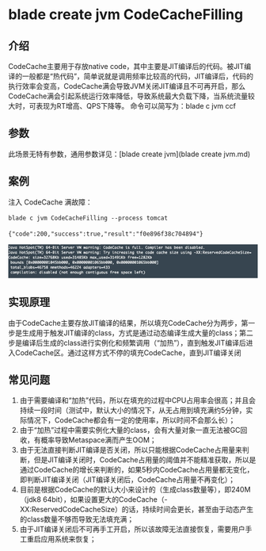 # blade create jvm CodeCacheFilling
## 介绍
CodeCache主要用于存放native code，其中主要是JIT编译后的代码。被JIT编译的一般都是“热代码”，简单说就是调用频率比较高的代码，JIT编译后，代码的执行效率会变高，CodeCache满会导致JVM关闭JIT编译且不可再开启，那么CodeCache满会引起系统运行效率降低，导致系统最大负载下降，当系统流量较大时，可表现为RT增高、QPS下降等。
命令可以简写为：blade c jvm ccf

## 参数
此场景无特有参数，通用参数详见：[blade create jvm](blade create jvm.md)

## 案例
注入 CodeCache 满故障：
```
blade c jvm CodeCacheFilling --process tomcat                                                                          

{"code":200,"success":true,"result":"f0e896f38c704894"}
```

![](media/15758727024182/15758924900062.jpg)


## 实现原理
由于CodeCache主要存放JIT编译的结果，所以填充CodeCache分为两步，第一步是生成用于触发JIT编译的class，方式是通过动态编译生成大量的class；第二步是编译后生成的class进行实例化和频繁调用（“加热”），直到触发JIT编译后进入CodeCache区。通过这样方式不停的填充CodeCache，直到JIT编译关闭

## 常见问题
1. 由于需要编译和“加热”代码，所以在填充的过程中CPU占用率会很高；并且会持续一段时间（测试中，默认大小的情况下，从无占用到填充满约5分钟，实际情况下，CodeCache都会有一定的使用率，所以时间不会那么长）；
2. 由于“加热”过程中需要实例化大量的class，会有大量对象一直无法被GC回收，有概率导致Metaspace满而产生OOM；
3. 由于无法直接判断JIT编译是否关闭，所以只能根据CodeCache占用量来判断，但是JIT编译关闭时，CodeCache占用量的阈值并不能精准获取，所以是通过CodeCache的增长来判断的，如果5秒内CodeCache占用量都无变化，即判断JIT编译关闭（JIT编译关闭后，CodeCache占用量不再变化）；
4. 目前是根据CodeCache的默认大小来设计的（生成class数量等），即240M（jdk8 64bit），如果设置更大的CodeCache（-XX:ReservedCodeCacheSize）的话，持续时间会更长，甚至由于动态产生的class数量不够而导致无法填充满；
5. 由于JIT编译关闭后不可再手工开启，所以该故障无法直接恢复，需要用户手工重启应用系统来恢复；